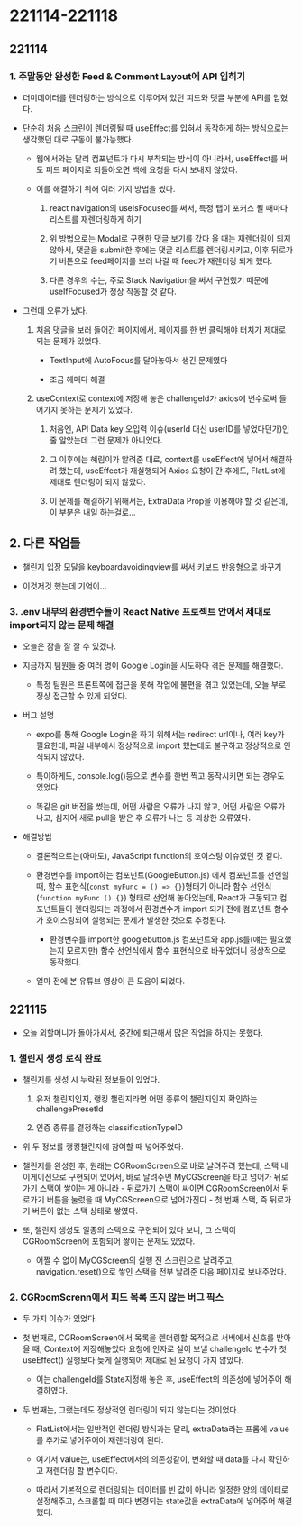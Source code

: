 # 221114-221118

## 221114

### 1. 주말동안 완성한 Feed & Comment Layout에 API 입히기

- 더미데이터를 렌더링하는 방식으로 이루어져 있던 피드와 댓글 부분에 API를 입혔다.

- 단순히 처음 스크린이 렌더링될 때 useEffect를 입혀서 동작하게 하는 방식으로는 생각했던 대로 구동이 불가능했다.
  
  - 웹에서와는 달리 컴포넌트가 다시 부착되는 방식이 아니라서, useEffect를 써도 피드 페이지로 되돌아오면 백에 요청을 다시 보내지 않았다.
  
  - 이를 해결하기 위해 여러 가지 방법을 썼다.
    
    1. react navigation의 useIsFocused를 써서, 특정 탭이 포커스 될 때마다 리스트를 재렌더링하게 하기
    
    2. 위 방법으로는 Modal로 구현한 댓글 보기를 갔다 올 때는 재렌더링이 되지 않아서, 댓글을 submit한 후에는 댓글 리스트를 렌더링시키고, 이후 뒤로가기 버튼으로 feed페이지를 보러 나갈 때 feed가 재렌더링 되게 했다.
    
    3. 다른 경우의 수는, 주로 Stack Navigation을 써서 구현했기 때문에  useIfFocused가 정상 작동할 것 같다.

- 그런데 오류가 났다.
  
  1. 처음 댓글을 보러 들어간 페이지에서, 페이지를 한 번 클릭해야 터치가 제대로 되는 문제가 있었다.
     
     - TextInput에 AutoFocus를 달아놓아서 생긴 문제였다
     
     - 조금 헤매다 해결
  
  2. useContext로 context에 저장해 놓은 challengeId가 axios에 변수로써 들어가지 못하는 문제가 있었다.
     
     1. 처음엔, API Data key 오입력 이슈(userId 대신 userID를 넣었다던가)인줄 알았는데 그런 문제가 아니었다.
     
     2. 그 이후에는 혜림이가 알려준 대로, context를 useEffect에 넣어서 해결하려 했는데, useEffect가 재실행되어 Axios 요청이 간 후에도, FlatList에 제대로 렌더링이 되지 않았다.
     
     3. 이 문제를 해결하기 위해서는, ExtraData Prop을 이용해야 할 것 같은데, 이 부분은 내일 하는걸로...

## 2. 다른 작업들

- 챌린지 입장 모달을 keyboardavoidingview를 써서 키보드 반응형으로 바꾸기

- 이것저것 했는데 기억이...

### 3. .env 내부의 환경변수들이 React Native 프로젝트 안에서 제대로 import되지 않는 문제 해결

- 오늘은 잠을 잘 잘 수 있겠다.

- 지금까지 팀원들 중 여러 명이 Google Login을 시도하다 겪은 문제를 해결했다.
  
  - 특정 팀원은 프론트쪽에 접근을 못해 작업에 불편을 겪고 있었는데, 오늘 부로 정상 접근할 수 있게 되었다.

- 버그 설명
  
  - expo를 통해 Google Login을 하기 위해서는 redirect url이나, 여러 key가 필요한데, 파일 내부에서 정상적으로 import 했는데도 불구하고 정상적으로 인식되지 않았다.
  
  - 특이하게도, console.log()등으로 변수를 한번 찍고 동작시키면 되는 경우도 있었다.
  
  - 똑같은 git 버전을 썼는데, 어떤 사람은 오류가 나지 않고, 어떤 사람은 오류가 나고, 심지어 새로 pull을 받은 후 오류가 나는 등 괴상한 오류였다.

- 해결방법
  
  - 결론적으로는(아마도), JavaScript function의 호이스팅 이슈였던 것 같다.
  
  - 환경변수를 import하는 컴포넌트(GoogleButton.js) 에서 컴포넌트를 선언할 때, 함수 표현식(`const myFunc = () => {}`)형태가 아니라 함수 선언식(`function myFunc () {}`) 형태로 선언해 놓아었는데, React가 구동되고 컴포넌트들이 렌더링되는 과정에서 환경변수가 import 되기 전에 컴포넌트 함수가 호이스팅되어 실행되는 문제가 발생한 것으로 추정된다.
    
    - 환경변수를 import한 googlebutton.js 컴포넌트와 app.js를(얘는 필요했는지 모르지만) 함수 선언식에서 함수 표현식으로 바꾸었더니 정상적으로 동작했다.
  
  - 얼마 전에 본 유튜브 영상이 큰 도움이 되었다.



## 221115

- 오늘 외할머니가 돌아가셔서, 중간에 퇴근해서 많은 작업을 하지는 못했다.

### 1. 챌린지 생성 로직 완료

- 챌린지를 생성 시 누락된 정보들이 있었다.
  
  1. 유저 챌린지인지, 랭킹 챌린지라면 어떤 종류의 챌린지인지 확인하는 challengePresetId
  
  2. 인증 종류를 결정하는 classificationTypeID

- 위 두 정보를 랭킹챌린지에 참여할 때 넣어주었다.

- 챌린지를 완성한 후, 원래는 CGRoomScreen으로 바로 날려주려 했는데, 스택 네이게이션으로 구현되어 있어서, 바로 날려주면 MyCGScreen을 타고 넘어가 뒤로가기 스택이 쌓이는 게 아니라 - 뒤로가기 스택이 싸이면 CGRoomScreen에서 뒤로가기 버튼을 눌렀을 때 MyCGScreen으로 넘어가진다 - 첫 번째 스택, 즉 뒤로가기 버튼이 없는 스택 상태로 쌓였다.

- 또, 챌린지 생성도 일종의 스택으로 구현되어 있다 보니, 그 스택이 CGRoomScreen에 포함되어 쌓이는 문제도 있었다.
  
  - 어쩔 수 없이 MyCGScreen의 실행 전 스크린으로 날려주고, navigation.reset()으로 쌓인 스택을 전부 날려준 다음 페이지로 보내주었다.
    
     

### 2. CGRoomScrenn에서 피드 목록 뜨지 않는 버그 픽스

- 두 가지 이슈가 있었다.

- 첫 번째로, CGRoomScreen에서 목록을 렌더링할 목적으로 서버에서 신호를 받아올 때, Context에 저장해놓았다 요청에 인자로 실어 보낼 challengeId 변수가 첫 useEffect() 실행보다 늦게 실행되어 제대로 된 요청이 가지 않았다.
  
  - 이는 challengeId를 State지정해 놓은 후, useEffect의 의존성에 넣어주어 해결하였다.

- 두 번째는, 그랬는데도 정상적인 렌더링이 되지 않는다는 것이었다.
  
  - FlatList에서는 일반적인 렌더링 방식과는 달리, extraData라는 프롭에 value를 추가로 넣어주어야 재렌더링이 된다.
  
  - 여기서 value는, useEffect에서의 의존성같이, 변화할 때 data를 다시 확인하고 재렌더링 할 변수이다.
  
  - 따라서 기본적으로 렌더링되는 데이터를 빈 값이 아니라 일정한 양의 데이터로 설정해주고, 스크롤할 때 마다 변경되는 state값을 extraData에 넣어주어 해결했다.


